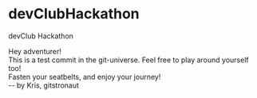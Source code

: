 # devClubHackathon
devClub Hackathon

Hey adventurer! \
This is a test commit in the git-universe. Feel free to play around yourself too!\
Fasten your seatbelts, and enjoy your journey! <br/>
-- by Kris, gitstronaut <br/>

